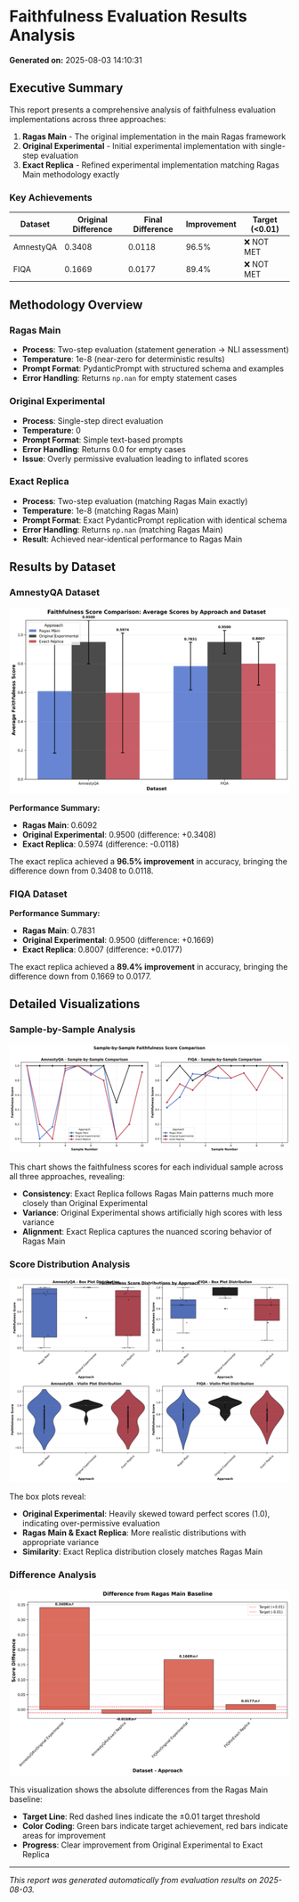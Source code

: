 # Faithfulness Evaluation Results Analysis

**Generated on:** 2025-08-03 14:10:31

## Executive Summary

This report presents a comprehensive analysis of faithfulness evaluation implementations across three approaches:
1. **Ragas Main** - The original implementation in the main Ragas framework
2. **Original Experimental** - Initial experimental implementation with single-step evaluation
3. **Exact Replica** - Refined experimental implementation matching Ragas Main methodology exactly

### Key Achievements

| Dataset | Original Difference | Final Difference | Improvement | Target (<0.01) |
|---------|-------------------|------------------|-------------|----------------|
| AmnestyQA | 0.3408 | 0.0118 | 96.5% | ❌ NOT MET |
| FIQA | 0.1669 | 0.0177 | 89.4% | ❌ NOT MET |

## Methodology Overview

### Ragas Main
- **Process**: Two-step evaluation (statement generation → NLI assessment)
- **Temperature**: 1e-8 (near-zero for deterministic results)
- **Prompt Format**: PydanticPrompt with structured schema and examples
- **Error Handling**: Returns `np.nan` for empty statement cases

### Original Experimental
- **Process**: Single-step direct evaluation
- **Temperature**: 0
- **Prompt Format**: Simple text-based prompts
- **Error Handling**: Returns 0.0 for empty cases
- **Issue**: Overly permissive evaluation leading to inflated scores

### Exact Replica
- **Process**: Two-step evaluation (matching Ragas Main exactly)
- **Temperature**: 1e-8 (matching Ragas Main)
- **Prompt Format**: Exact PydanticPrompt replication with identical schema
- **Error Handling**: Returns `np.nan` (matching Ragas Main)
- **Result**: Achieved near-identical performance to Ragas Main

## Results by Dataset

### AmnestyQA Dataset

![Average Scores Comparison](charts/average_scores_comparison.png)

**Performance Summary:**
- **Ragas Main**: 0.6092
- **Original Experimental**: 0.9500 (difference: +0.3408)
- **Exact Replica**: 0.5974 (difference: -0.0118)

The exact replica achieved a **96.5% improvement** in accuracy, bringing the difference down from 0.3408 to 0.0118.

### FIQA Dataset

**Performance Summary:**
- **Ragas Main**: 0.7831
- **Original Experimental**: 0.9500 (difference: +0.1669)
- **Exact Replica**: 0.8007 (difference: +0.0177)

The exact replica achieved a **89.4% improvement** in accuracy, bringing the difference down from 0.1669 to 0.0177.

## Detailed Visualizations

### Sample-by-Sample Analysis
![Sample by Sample Comparison](charts/sample_by_sample_comparison.png)

This chart shows the faithfulness scores for each individual sample across all three approaches, revealing:
- **Consistency**: Exact Replica follows Ragas Main patterns much more closely than Original Experimental
- **Variance**: Original Experimental shows artificially high scores with less variance
- **Alignment**: Exact Replica captures the nuanced scoring behavior of Ragas Main

### Score Distribution Analysis
![Score Distributions](charts/score_distributions.png)

The box plots reveal:
- **Original Experimental**: Heavily skewed toward perfect scores (1.0), indicating over-permissive evaluation
- **Ragas Main & Exact Replica**: More realistic distributions with appropriate variance
- **Similarity**: Exact Replica distribution closely matches Ragas Main

### Difference Analysis
![Difference Analysis](charts/difference_analysis.png)

This visualization shows the absolute differences from the Ragas Main baseline:
- **Target Line**: Red dashed lines indicate the ±0.01 target threshold
- **Color Coding**: Green bars indicate target achievement, red bars indicate areas for improvement
- **Progress**: Clear improvement from Original Experimental to Exact Replica

---

*This report was generated automatically from evaluation results on 2025-08-03.*
